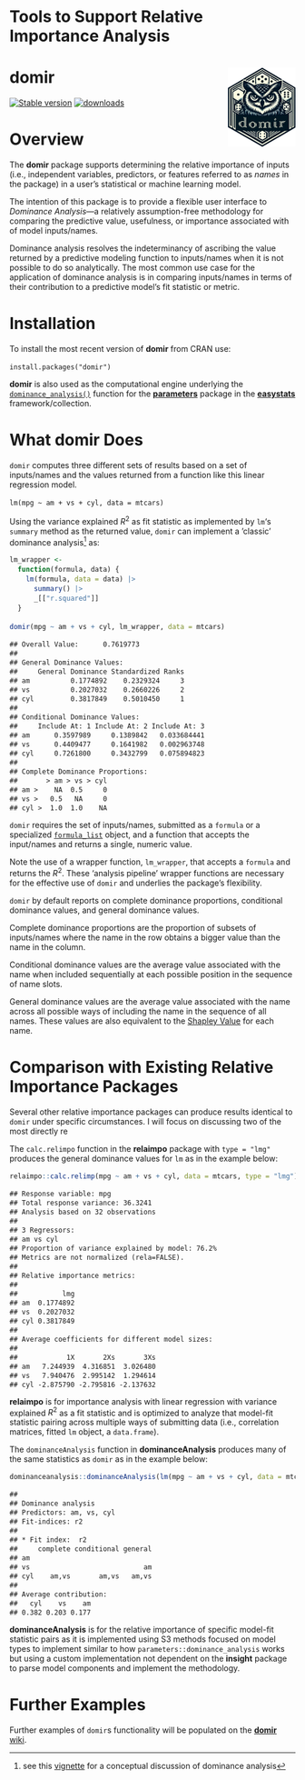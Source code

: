 Tools to Support Relative Importance Analysis
================

# domir <img src="man/figures/logo.png" align="right" height="139"/>

[![Stable
version](http://www.r-pkg.org/badges/version-last-release/domir)](https://cran.r-project.org/package=domir)
[![downloads](http://cranlogs.r-pkg.org/badges/grand-total/domir)](https://cran.r-project.org/package=domir)

# Overview

The **domir** package supports determining the relative importance of
inputs (i.e., independent variables, predictors, or features referred to
as *names* in the package) in a user’s statistical or machine learning
model.

The intention of this package is to provide a flexible user interface to
*Dominance Analysis*—a relatively assumption-free methodology for
comparing the predictive value, usefulness, or importance associated
with of model inputs/names.

Dominance analysis resolves the indeterminancy of ascribing the value
returned by a predictive modeling function to inputs/names when it is
not possible to do so analytically. The most common use case for the
application of dominance analysis is in comparing inputs/names in terms
of their contribution to a predictive model’s fit statistic or metric.

# Installation

To install the most recent version of **domir** from CRAN use:

`install.packages("domir")`

**domir** is also used as the computational engine underlying the
[`dominance_analysis()`](https://easystats.github.io/parameters/reference/dominance_analysis.html)
function for the
[**parameters**](https://easystats.github.io/parameters/) package in the
[**easystats**](https://easystats.github.io/easystats/)
framework/collection.

# What **domir** Does

`domir` computes three different sets of results based on a set of
inputs/names and the values returned from a function like this linear
regression model.

`lm(mpg ~ am + vs + cyl, data = mtcars)`

Using the variance explained $R^2$ as fit statistic as implemented by
`lm`‘s `summary` method as the returned value, `domir` can implement a
’classic’ dominance analysis[^1] as:

``` r
lm_wrapper <-       
  function(formula, data) {
    lm(formula, data = data) |> 
      summary() |>
      _[["r.squared"]]
  }

domir(mpg ~ am + vs + cyl, lm_wrapper, data = mtcars)
```

    ## Overall Value:      0.7619773 
    ## 
    ## General Dominance Values:
    ##     General Dominance Standardized Ranks
    ## am          0.1774892    0.2329324     3
    ## vs          0.2027032    0.2660226     2
    ## cyl         0.3817849    0.5010450     1
    ## 
    ## Conditional Dominance Values:
    ##     Include At: 1 Include At: 2 Include At: 3
    ## am      0.3597989     0.1389842   0.033684441
    ## vs      0.4409477     0.1641982   0.002963748
    ## cyl     0.7261800     0.3432799   0.075894823
    ## 
    ## Complete Dominance Proportions:
    ##       > am > vs > cyl
    ## am >    NA  0.5     0
    ## vs >   0.5   NA     0
    ## cyl >  1.0  1.0    NA

`domir` requires the set of inputs/names, submitted as a `formula` or a
specialized
[`formula_list`](https://jluchman.github.io/domir/reference/formula_list.html)
object, and a function that accepts the input/names and returns a
single, numeric value.

Note the use of a wrapper function, `lm_wrapper`, that accepts a
`formula` and returns the $R^2$. These ‘analysis pipeline’ wrapper
functions are necessary for the effective use of `domir` and underlies
the package’s flexibility.

`domir` by default reports on complete dominance proportions,
conditional dominance values, and general dominance values.

Complete dominance proportions are the proportion of subsets of
inputs/names where the name in the row obtains a bigger value than the
name in the column.

Conditional dominance values are the average value associated with the
name when included sequentially at each possible position in the
sequence of name slots.

General dominance values are the average value associated with the name
across all possible ways of including the name in the sequence of all
names. These values are also equivalent to the [Shapley
Value](https://en.wikipedia.org/wiki/Shapley_value) for each name.

# Comparison with Existing Relative Importance Packages

Several other relative importance packages can produce results identical
to `domir` under specific circumstances. I will focus on discussing two
of the most directly re

The `calc.relimpo` function in the **relaimpo** package with
`type = "lmg"` produces the general dominance values for `lm` as in the
example below:

``` r
relaimpo::calc.relimp(mpg ~ am + vs + cyl, data = mtcars, type = "lmg")
```

    ## Response variable: mpg 
    ## Total response variance: 36.3241 
    ## Analysis based on 32 observations 
    ## 
    ## 3 Regressors: 
    ## am vs cyl 
    ## Proportion of variance explained by model: 76.2%
    ## Metrics are not normalized (rela=FALSE). 
    ## 
    ## Relative importance metrics: 
    ## 
    ##           lmg
    ## am  0.1774892
    ## vs  0.2027032
    ## cyl 0.3817849
    ## 
    ## Average coefficients for different model sizes: 
    ## 
    ##            1X       2Xs       3Xs
    ## am   7.244939  4.316851  3.026480
    ## vs   7.940476  2.995142  1.294614
    ## cyl -2.875790 -2.795816 -2.137632

**relaimpo** is for importance analysis with linear regression with
variance explained $R^2$ as a fit statistic and is optimized to analyze
that model-fit statistic pairing across multiple ways of submitting data
(i.e., correlation matrices, fitted `lm` object, a `data.frame`).

The `dominanceAnalysis` function in **dominanceAnalysis** produces many
of the same statistics as `domir` as in the example below:

``` r
dominanceanalysis::dominanceAnalysis(lm(mpg ~ am + vs + cyl, data = mtcars))
```

    ## 
    ## Dominance analysis
    ## Predictors: am, vs, cyl 
    ## Fit-indices: r2 
    ## 
    ## * Fit index:  r2 
    ##     complete conditional general
    ## am                              
    ## vs                            am
    ## cyl    am,vs       am,vs   am,vs
    ## 
    ## Average contribution:
    ##   cyl    vs    am 
    ## 0.382 0.203 0.177

**dominanceAnalysis** is for the relative importance of specific
model-fit statistic pairs as it is implemented using S3 methods focused
on model types to implement similar to how
`parameters::dominance_analysis` works but using a custom implementation
not dependent on the **insight** package to parse model components and
implement the methodology.

# Further Examples

Further examples of `domir`s functionality will be populated on the
[**domir** wiki](https://github.com/jluchman/domir/wiki).

[^1]: see this
    [vignette](https://CRAN.R-project.org/package=domir/vignettes/domir_basics.html)
    for a conceptual discussion of dominance analysis

